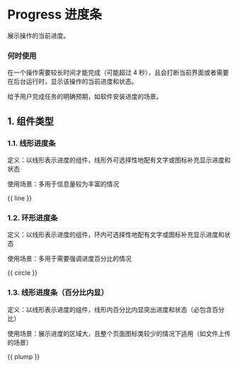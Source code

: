 # Progress 进度条

展示操作的当前进度。

### 何时使用

在一个操作需要较长时间才能完成（可能超过 4 秒），且会打断当前界面或者需要在后台运行时，显示该操作的当前进度和状态。

给予用户完成任务的明确预期，如软件安装进度的场景。

## 1. 组件类型

### 1.1. 线形进度条

定义：以线形表示进度的组件，线形外可选择性地配有文字或图标补充显示进度和状态

使用场景：多用于信息量较为丰富的情况

{{ line }}

### 1.2. 环形进度条

定义：以线形表示进度的组件，环内可选择性地配有文字或图标补充显示进度和状态

使用场景：多用于需要强调进度百分比的情况

{{ circle }}

### 1.3. 线形进度条（百分比内显）

定义：以线形表示进度的组件，线形内百分比内显突出进度和状态（必包含百分比）

使用场景：展示进度的区域大，且整个页面图标类较少的情况下适用（如文件上传的场景）

{{ plump }}



